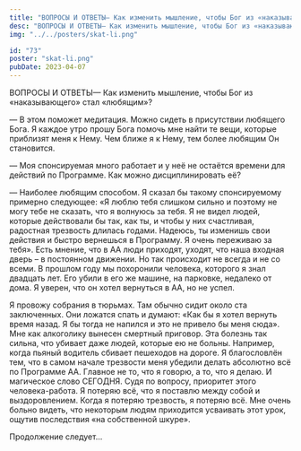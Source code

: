 ```yaml
---
title: "ВОПРОСЫ И ОТВЕТЫ— Как изменить мышление, чтобы Бог из «наказывающего» стал «любящим»?"
desc: "ВОПРОСЫ И ОТВЕТЫ— Как изменить мышление, чтобы Бог из «наказывающего» стал «любящим»? • Скат Ли - Сегодня • Да сбудется воля Твоя"
img: "../../posters/skat-li.png"

id: "73"
poster: "skat-li.png"
pubDate: 2023-04-07
---
```




ВОПРОСЫ И ОТВЕТЫ— Как изменить мышление, чтобы Бог из «наказывающего» стал «любящим»?

— В этом поможет медитация. Можно сидеть в присутствии любящего Бога. Я каждое утро прошу Бога помочь мне найти те вещи, которые приблизят меня к Нему. Чем ближе я к Нему, тем более любящим Он становится.

— Моя спонсируемая много работает и у неё не остаётся времени для действий по Программе. Как можно дисциплинировать её?

— Наиболее любящим способом. Я сказал бы такому спонсируемому примерно следующее: «Я люблю тебя слишком сильно и поэтому не могу тебе не сказать, что я волнуюсь за тебя. Я не видел людей, которые действовали бы так, как ты, и чтобы у них счастливая, радостная трезвость длилась годами. Надеюсь, ты изменишь свои действия и быстро вернешься в Программу. Я очень переживаю за тебя». Есть мнение, что в АА люди приходят, уходят, что наша входная дверь – в постоянном движении. Но так происходит не всегда и не со всеми. В прошлом году мы похоронили человека, которого я знал двадцать лет. Его убили в его же машине, на парковке, недалеко от дома. Я уверен, что он хотел вернуться в АА, но не успел.

Я провожу собрания в тюрьмах. Там обычно сидит около ста заключенных. Они ложатся спать и думают: «Как бы я хотел вернуть время назад. Я бы тогда не напился и это не привело бы меня сюда». Мне как алкоголику вынесен смертный приговор. Эта болезнь так сильна, что убивает даже людей, которые ею не больны. Например, когда пьяный водитель сбивает пешеходов на дороге. Я благословлён тем, что в самом начале трезвости меня убедили делать абсолютно всё по Программе АА. Главное не то, что я говорю, а то, что я делаю. И магическое слово СЕГОДНЯ. Судя по вопросу, приоритет этого человека-работа. Я потеряю всё, что я поставлю между собой и выздоровлением. Когда я потеряю трезвость, я потеряю всё. Мне очень больно видеть, что некоторым людям приходится усваивать этот урок, ощутив последствия «на собственной шкуре».

Продолжение следует…




